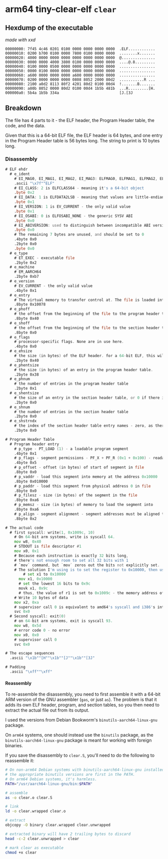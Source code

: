 # arm64 tiny-clear-elf `clear`

## Hexdump of the executable

*made with xxd*

```xxd
00000000: 7f45 4c46 0201 0100 0000 0000 0000 0000  .ELF............
00000010: 0200 b700 0100 0000 7800 0100 0000 0000  ........x.......
00000020: 4000 0000 0000 0000 0000 0000 0000 0000  @...............
00000030: 0000 0000 4000 3800 0100 0000 0000 0000  ....@.8.........
00000040: 0100 0000 0500 0000 0000 0000 0000 0000  ................
00000050: 0000 0100 0000 0000 0000 0000 0000 0000  ................
00000060: a600 0000 0000 0000 a600 0000 0000 0000  ................
00000070: 0200 0000 0000 0000 0808 8052 2000 80d2  ...........R ...
00000080: 2100 a0d2 8113 80f2 4201 80d2 0100 00d4  !.......B.......
00000090: a80b 8052 0000 80d2 0100 00d4 1b5b 481b  ...R.........[H.
000000a0: 5b4a 1b5b 334a                           [J.[3J
```

## Breakdown

The file has 4 parts to it - the ELF header, the Program Header table, the code, and the data.

Given that this is a 64-bit ELF file, the ELF header is 64 bytes, and one entry in the Program Header table is 56 bytes long. The string to print is 10 bytes long.

### Disassembly

```asm
# ELF ehdr
  # e_ident
    # EI_MAG0, EI_MAG1, EI_MAG2, EI_MAG3: ELFMAG0, ELFMAG1, ELFMAG2, ELFMAG3 - the ELF magic number
    .ascii "\x7f""ELF"
    # EI_CLASS: 2 is ELFCLASS64 - meaning it's a 64-bit object
    .byte 0x2
    # EI_DATA: 1 is ELFDATA2LSB - meaning that values are little-endian encoded
    .byte 0x1
    # EI_VERSION: 1 is EV_CURRENT - the only valid value
    .byte 0x1
    # EI_OSABI: 0 is ELFOSABI_NONE - the generic SYSV ABI
    .byte 0x0
    # EI_ABIVERSION: used to distinguish between incompatible ABI versions. Unused for the SYSV ABI
    .byte 0x0
    # The remaining 7 bytes are unused, and should be set to 0
    .4byte 0x0
    .2byte 0x0
    .byte 0x0
  # e_type
    # ET_EXEC - executable file
    .2byte 0x2
  # e_machine
    # EM_AARCH64
    .2byte 0xb7
  # e_version
    # EV_CURRENT - the only valid value
    .4byte 0x1
  # e_entry
    # The virtual memory to transfer control at. The file is loaded into memory address 0x10000, and the code starts 0x78 bytes into the file
    .8byte 0x10078
  # e_phoff
    # the offset from the beginning of the file to the program header table
    .8byte 0x40
  # e_shoff
    # the offset from the beginning of the file to the section header table - zero, as there is no section header table
    .8byte 0x0
  # e_flags
    # processor-specific flags. None are in use here.
    .4byte 0x0
  # e_ehsize
    # the size (in bytes) of the ELF header. for a 64-bit ELF, this will always be 64
    .2byte 0x40
  # e_phentsize
    # the size (in bytes) of an entry in the program header table.
    .2byte 0x38
  # e_phnum
    # the number of entries in the program header table
    .2byte 0x1
  # e_shentsize
    # the size of an entry in the section header table, or 0 if there is no section header table
    .2byte 0x0
  # e_shnum
    # the number of entries in the section header table
    .2byte 0x0
  # e_shstrndx
    # the index of the section header table entry names - zero, as there is no section header table
    .2byte 0x0

# Program Header Table
  # Program header entry
    # p_type - PT_LOAD (1) - a loadable program segment
    .4byte 0x1
    # p_flags - segment permissions - PF_X + PF_R (0x1 + 0x100) - readable and executable
    .4byte 0x5
    # p_offset - offset (in bytes) of start of segment in file
    .8byte 0x0
    # p_vaddr - load this segment into memory at the address 0x10000
    .8byte 0x010000
    # p_paddr - load this segment from physical address 0 in file
    .8byte 0x0
    # p_filesz - size (in bytes) of the segment in the file
    .8byte 0xa6
    # p_memsz - size (in bytes) of memory to load the segment into
    .8byte 0xa6
    # p_align - segment alignment - segment addresses must be aligned to multiples of this value
    .8byte 0x2

# The actual code
  # first syscall: write(1, 0x1009c, 10)
    # On 64-bit arm systems, write is syscall 64.
    mov w8, 0x40
    # STDOUT is file descriptor #1
    mov x0, 0x1
    # Because each instruction is exactly 32 bits long,
    # there's not enough room to set all 32 bits with 1
    # `mov` command, but `mov` zeros out the bits not explicitly set.
    # The solution I'm using is to set the register to 0x10000, then use movk to set the lowest bits only.
        # set x1 to 0x10000
      mov x1, 0x10000
      # set the lowest 16 bits to 0x9c
      movk x1, 0x9c
      # thus, the value of r1 is set to 0x1009c - the memory address of the data to print.
    # Write 10 bytes of data
    mov x2, 0xa
    # supervisor call 0 is equivalent to amd64's syscall and i386's int 0x80
    svc 0x0
  # Second syscall: exit(0)
    # on 64-bit arm systems, exit is syscall 93.
    mov w8, 0x5d
    # error code 0 - no error
    mov x0, 0x0
    # supervisor call 0
    svc 0x0

# The escape sequences
  .ascii "\x1b""[H""\x1b""[J""\x1b""[3J"

# Padding
  .ascii "\xff""\xff"
```

#### Reassembly

To re-assemble the disassembly, you need to first assemble it with a 64-bit ARM version of the GNU assembler (`gas`, or just `as`). The problem is that it adds its own ELF header, program, and section tables, so you then need to extract the actual file out from its output.

I used the versions from Debian Bookworm's `binutils-aarch64-linux-gnu` package.

On `arm64` systems, one should instead use the `binutils` package, as the `binutils-aarch64-linux-gnu` package is meant for working with foreign binaries.

If you save the disassembly to `clear.S`, you'll need to do the following to reassemble it:

```sh
# On non-arm64 Debian systems with binutils-aarch64-linux-gnu installed, this will ensure
# the appropriate binutils versions are first in the PATH.
# On arm64 Debian systems, it's harmless.
PATH="/usr/aarch64-linux-gnu/bin:$PATH"

# assemble
as -o clear.o clear.S

# link
ld -o clear.wrapped clear.o

# extract
objcopy -O binary clear.wrapped clear.unwrapped

# extracted binary will have 2 trailing bytes to discard
head -c-2 clear.unwrapped > clear

# mark clear as executable
chmod +x clear
```
